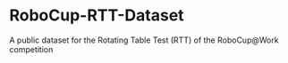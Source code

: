 # RoboCup-RTT-Dataset
A public dataset for the Rotating Table Test (RTT) of the RoboCup@Work competition
